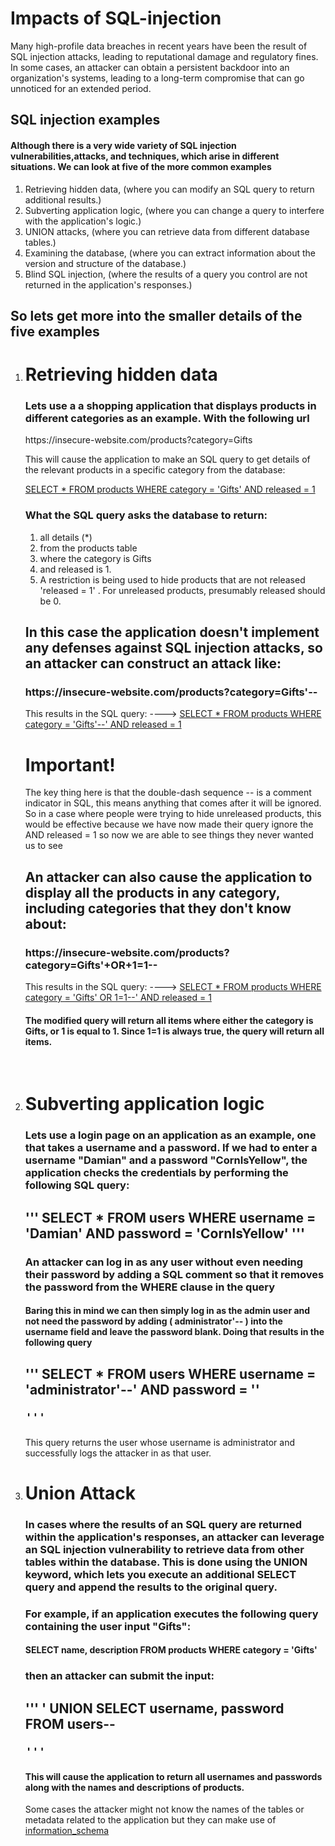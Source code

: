 <h1>Impacts of SQL-injection</h1>

<p>Many high-profile data breaches in recent years have been the result of SQL injection attacks, leading to reputational damage and regulatory fines. In some cases, an attacker can obtain a persistent backdoor into an organization's systems, leading to a long-term compromise that can go unnoticed for an extended period.</p>
<h2>SQL injection examples</h2>
<h4>Although there is a very wide variety of SQL injection vulnerabilities,attacks, and techniques, which arise in different situations. We can look at five of the more common examples</h4>
<ol>
<li>Retrieving hidden data, (where you can modify an SQL query to return additional results.)</li>
<li>Subverting application logic, (where you can change a query to interfere with the application's logic.)</li>
<li>UNION attacks, (where you can retrieve data from different database tables.)</li>
<li>Examining the database, (where you can extract information about the version and structure of the database.)</li>
<li>Blind SQL injection, (where the results of a query you control are not returned in the application's responses.)</li>
</ol>
<h2>So lets get more into the smaller details of the five examples</h2>

<ol>

<li><h1>Retrieving hidden data</h1></li>
<h3>Lets use a a shopping application that displays products in different categories as an example. With the following url</h3>
<p>https://insecure-website.com/products?category=Gifts</p>
<p>This will cause the application to make an SQL query to get details of the relevant products in a specific category from the database:</p>
<u>SELECT * FROM products WHERE category = 'Gifts' AND released = 1</u>
<h3>What the SQL query asks the database to return:</h3>
<ol>
<li>all details (*)</li>
<li>from the products table</li>
<li>where the category is Gifts</li>
<li>and released is 1.</li>
<li>A restriction is being used to hide products that are not released 'released = 1' . For unreleased products, presumably released should be 0.</li>
</ol>
<h2>In this case the application doesn't implement any defenses against SQL injection attacks, so an attacker can construct an attack like:</h2>
<h3>https://insecure-website.com/products?category=Gifts'--</h3>
<p>This results in the SQL query: ---->    <u>SELECT * FROM products WHERE category = 'Gifts'--' AND released = 1</u></p>
<h1>Important!</h1>
<p>
    The key thing here is that the double-dash sequence -- is a comment indicator in SQL, this means anything that comes after it will be ignored. So in a  case where people were trying to hide unreleased products, this would be effective because we have now made their query ignore the AND released = 1 so   now we are able to see things they never wanted us to see
</p>
<h2>An attacker can also cause the application to display all the products in any category, including categories that they don't know about:</h2>
<h3>https://insecure-website.com/products?category=Gifts'+OR+1=1--</h3>
<p>This results in the SQL query: ---->   <u>SELECT * FROM products WHERE category = 'Gifts' OR 1=1--' AND released = 1</u></p>
<h4>
The modified query will return all items where either the category is Gifts, or 1 is equal to 1. Since 1=1 is always true, the query will return all items.
</h4><br/>


<li><h1>Subverting application logic</h1></li>


<h3>Lets use a login page on an application as an example,  one that takes a username and a password.  If we had to enter a username "Damian" and a password "CornIsYellow", the application checks the credentials by performing the following SQL query: </h3>

<h2>
    '''
        SELECT * FROM users WHERE username = 'Damian' AND password = 'CornIsYellow' 
    ''' 
</h2>

<h3>An attacker can log in as any user without even needing their password by adding a SQL comment so that it removes the password from the WHERE clause in the query </h3>

<h4>Baring this in mind we can then simply log in as the admin user and not need the password by adding ( administrator'-- ) into the username field and leave the password blank. Doing that results in the following query</h4>

<h2>
    '''
       SELECT * FROM users WHERE username = 'administrator'--' AND password = ''

    ''' 
</h2>
   <p> This query returns the user whose username is administrator and successfully logs the attacker in as that user.</p>

<li><h1>Union Attack</h1></li>

<h3>
In cases where the results of an SQL query are returned within the application's responses, an attacker can leverage an SQL injection vulnerability to retrieve data from other tables within the database. This is done using the UNION keyword, which lets you execute an additional SELECT query and append the results to the original query.
</h3>

<h3>For example, if an application executes the following query containing the user input "Gifts":</h3>

<h4>SELECT name, description FROM products WHERE category = 'Gifts'</h4>

<h3>then an attacker can submit the input:</h3>

<h2>
    '''
     ' UNION SELECT username, password FROM users--

    ''' 
</h2>



<h4>This will cause the application to return all usernames and passwords along with the names and descriptions of products.</h4>

Some cases the attacker might not know the names of the tables or metadata related to the application but they can make use of [information_schema](./information_schema.md)


</ol>